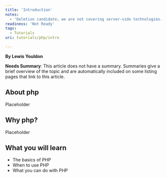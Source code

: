 ```yaml
---
title: 'Introduction'
notes:
  - 'Deletion candidate; we are not covering server-side technologies.'
readiness: 'Not Ready'
tags:
  - Tutorials
uri: tutorials/php/intro

---
```

**By Lewis Youldon**

**Needs Summary**: This article does not have a summary. Summaries give a brief overview of the topic and are automatically included on some listing pages that link to this article.

## About php

Placeholder

## Why php?

Placeholder

## What you will learn

-   The basics of PHP
-   When to use PHP
-   What you can do with PHP

